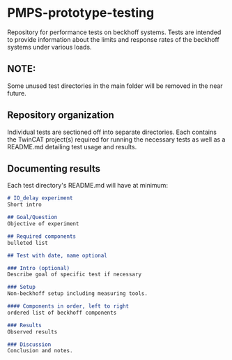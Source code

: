 # PMPS-prototype-testing
Repository for performance tests on beckhoff systems. Tests are intended to provide information about the limits and response rates of the beckhoff systems under various loads.

## NOTE:
Some unused test directories in the main folder will be removed in the near future. 

## Repository organization
Individual tests are sectioned off into separate directories. Each contains the TwinCAT project(s) required for running the necessary tests as well as a README.md detailing test usage and results. 

## Documenting results 
Each test directory's README.md will have at minimum:
```markdown
# IO_delay experiment
Short intro

## Goal/Question
Objective of experiment

## Required components 
bulleted list

## Test with date, name optional

### Intro (optional)
Describe goal of specific test if necessary

### Setup
Non-beckhoff setup including measuring tools. 

#### Components in order, left to right
ordered list of beckhoff components

### Results
Observed results

### Discussion
Conclusion and notes.

```

